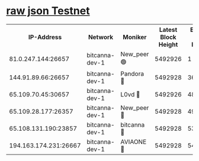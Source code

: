 [raw json Testnet](https://rpc-check.bcat.stavr.tech/bcat/rpc-bcat-result.json)
=


<table><tr><th>IP-Address</th><th>Network</th><th>Moniker</th><th>Latest Block Height</th><th>Earliest Block Height</th><th>Catching Up</th><th>Tx Index</th><th>Voting Power</th><th>Scan Time</th></tr><tr><td>81.0.247.144:26657</td><td>bitcanna-dev-1</td><td>New_peer 🟢</td><td>5492926</td><td>1</td><td>False</td><td>on</td><td>0</td><td>2023-12-13T19:16:18.412579252UTC</td></tr><tr><td>144.91.89.66:26657</td><td>bitcanna-dev-1</td><td>Pandora 🔴</td><td>5492928</td><td>3675711</td><td>False</td><td>on</td><td>2096387</td><td>2023-12-13T19:16:27.880896134UTC</td></tr><tr><td>65.109.70.45:30657</td><td>bitcanna-dev-1</td><td>L0vd 🔴</td><td>5492926</td><td>4828155</td><td>False</td><td>on</td><td>7920</td><td>2023-12-13T19:16:18.751608413UTC</td></tr><tr><td>65.109.28.177:26357</td><td>bitcanna-dev-1</td><td>New_peer 🔴</td><td>5492928</td><td>4952911</td><td>False</td><td>on</td><td>2237067</td><td>2023-12-13T19:16:25.182922967UTC</td></tr><tr><td>65.108.131.190:23857</td><td>bitcanna-dev-1</td><td>bitcanna 🔴</td><td>5492928</td><td>5392928</td><td>False</td><td>off</td><td>82368</td><td>2023-12-13T19:16:25.533780228UTC</td></tr><tr><td>194.163.174.231:26667</td><td>bitcanna-dev-1</td><td>AVIAONE 🔴</td><td>5492928</td><td>5480421</td><td>False</td><td>on</td><td>1949865</td><td>2023-12-13T19:16:30.307366672UTC</td></tr></table>